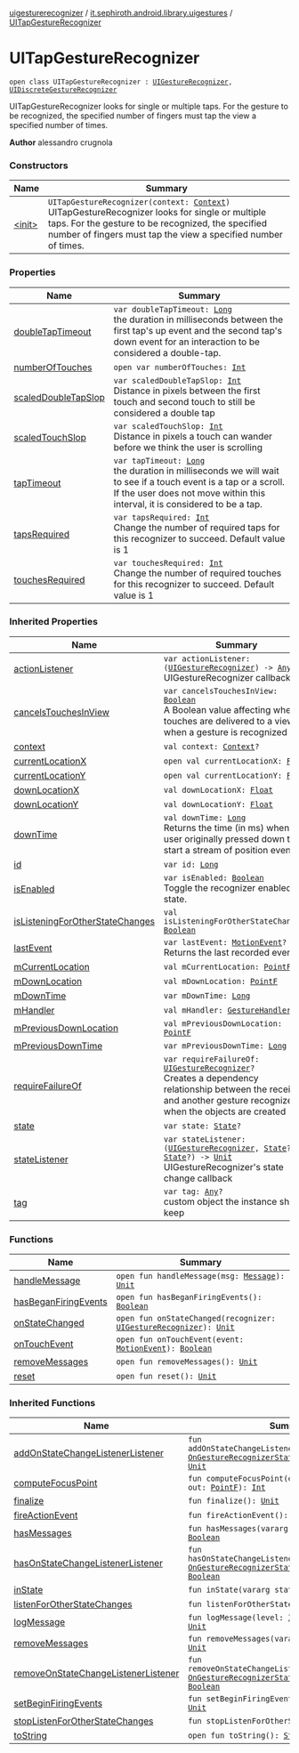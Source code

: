 [uigesturerecognizer](../../index.md) / [it.sephiroth.android.library.uigestures](../index.md) / [UITapGestureRecognizer](./index.md)

# UITapGestureRecognizer

`open class UITapGestureRecognizer : `[`UIGestureRecognizer`](../-u-i-gesture-recognizer/index.md)`, `[`UIDiscreteGestureRecognizer`](../-u-i-discrete-gesture-recognizer.md)

UITapGestureRecognizer looks for single or multiple taps.
For the gesture to be recognized, the specified number of fingers must tap the view a specified number of times.

**Author**
alessandro crugnola

### Constructors

| Name | Summary |
|---|---|
| [&lt;init&gt;](-init-.md) | `UITapGestureRecognizer(context: `[`Context`](https://developer.android.com/reference/android/content/Context.html)`)`<br>UITapGestureRecognizer looks for single or multiple taps. For the gesture to be recognized, the specified number of fingers must tap the view a specified number of times. |

### Properties

| Name | Summary |
|---|---|
| [doubleTapTimeout](double-tap-timeout.md) | `var doubleTapTimeout: `[`Long`](https://kotlinlang.org/api/latest/jvm/stdlib/kotlin/-long/index.html)<br>the duration in milliseconds between the first tap's up event and the second tap's down event for an interaction to be considered a double-tap. |
| [numberOfTouches](number-of-touches.md) | `open var numberOfTouches: `[`Int`](https://kotlinlang.org/api/latest/jvm/stdlib/kotlin/-int/index.html) |
| [scaledDoubleTapSlop](scaled-double-tap-slop.md) | `var scaledDoubleTapSlop: `[`Int`](https://kotlinlang.org/api/latest/jvm/stdlib/kotlin/-int/index.html)<br>Distance in pixels between the first touch and second touch to still be considered a double tap |
| [scaledTouchSlop](scaled-touch-slop.md) | `var scaledTouchSlop: `[`Int`](https://kotlinlang.org/api/latest/jvm/stdlib/kotlin/-int/index.html)<br>Distance in pixels a touch can wander before we think the user is scrolling |
| [tapTimeout](tap-timeout.md) | `var tapTimeout: `[`Long`](https://kotlinlang.org/api/latest/jvm/stdlib/kotlin/-long/index.html)<br>the duration in milliseconds we will wait to see if a touch event is a tap or a scroll. If the user does not move within this interval, it is considered to be a tap. |
| [tapsRequired](taps-required.md) | `var tapsRequired: `[`Int`](https://kotlinlang.org/api/latest/jvm/stdlib/kotlin/-int/index.html)<br>Change the number of required taps for this recognizer to succeed. Default value is 1 |
| [touchesRequired](touches-required.md) | `var touchesRequired: `[`Int`](https://kotlinlang.org/api/latest/jvm/stdlib/kotlin/-int/index.html)<br>Change the number of required touches for this recognizer to succeed. Default value is 1 |

### Inherited Properties

| Name | Summary |
|---|---|
| [actionListener](../-u-i-gesture-recognizer/action-listener.md) | `var actionListener: (`[`UIGestureRecognizer`](../-u-i-gesture-recognizer/index.md)`) -> `[`Any`](https://kotlinlang.org/api/latest/jvm/stdlib/kotlin/-any/index.html)`?`<br>UIGestureRecognizer callback |
| [cancelsTouchesInView](../-u-i-gesture-recognizer/cancels-touches-in-view.md) | `var cancelsTouchesInView: `[`Boolean`](https://kotlinlang.org/api/latest/jvm/stdlib/kotlin/-boolean/index.html)<br>A Boolean value affecting whether touches are delivered to a view when a gesture is recognized |
| [context](../-u-i-gesture-recognizer/context.md) | `val context: `[`Context`](https://developer.android.com/reference/android/content/Context.html)`?` |
| [currentLocationX](../-u-i-gesture-recognizer/current-location-x.md) | `open val currentLocationX: `[`Float`](https://kotlinlang.org/api/latest/jvm/stdlib/kotlin/-float/index.html) |
| [currentLocationY](../-u-i-gesture-recognizer/current-location-y.md) | `open val currentLocationY: `[`Float`](https://kotlinlang.org/api/latest/jvm/stdlib/kotlin/-float/index.html) |
| [downLocationX](../-u-i-gesture-recognizer/down-location-x.md) | `val downLocationX: `[`Float`](https://kotlinlang.org/api/latest/jvm/stdlib/kotlin/-float/index.html) |
| [downLocationY](../-u-i-gesture-recognizer/down-location-y.md) | `val downLocationY: `[`Float`](https://kotlinlang.org/api/latest/jvm/stdlib/kotlin/-float/index.html) |
| [downTime](../-u-i-gesture-recognizer/down-time.md) | `val downTime: `[`Long`](https://kotlinlang.org/api/latest/jvm/stdlib/kotlin/-long/index.html)<br>Returns the time (in ms) when the user originally pressed down to start a stream of position events |
| [id](../-u-i-gesture-recognizer/id.md) | `var id: `[`Long`](https://kotlinlang.org/api/latest/jvm/stdlib/kotlin/-long/index.html) |
| [isEnabled](../-u-i-gesture-recognizer/is-enabled.md) | `var isEnabled: `[`Boolean`](https://kotlinlang.org/api/latest/jvm/stdlib/kotlin/-boolean/index.html)<br>Toggle the recognizer enabled state. |
| [isListeningForOtherStateChanges](../-u-i-gesture-recognizer/is-listening-for-other-state-changes.md) | `val isListeningForOtherStateChanges: `[`Boolean`](https://kotlinlang.org/api/latest/jvm/stdlib/kotlin/-boolean/index.html) |
| [lastEvent](../-u-i-gesture-recognizer/last-event.md) | `var lastEvent: `[`MotionEvent`](https://developer.android.com/reference/android/view/MotionEvent.html)`?`<br>Returns the last recorded event |
| [mCurrentLocation](../-u-i-gesture-recognizer/m-current-location.md) | `val mCurrentLocation: `[`PointF`](https://developer.android.com/reference/android/graphics/PointF.html) |
| [mDownLocation](../-u-i-gesture-recognizer/m-down-location.md) | `val mDownLocation: `[`PointF`](https://developer.android.com/reference/android/graphics/PointF.html) |
| [mDownTime](../-u-i-gesture-recognizer/m-down-time.md) | `var mDownTime: `[`Long`](https://kotlinlang.org/api/latest/jvm/stdlib/kotlin/-long/index.html) |
| [mHandler](../-u-i-gesture-recognizer/m-handler.md) | `val mHandler: `[`GestureHandler`](../-u-i-gesture-recognizer/-gesture-handler/index.md) |
| [mPreviousDownLocation](../-u-i-gesture-recognizer/m-previous-down-location.md) | `val mPreviousDownLocation: `[`PointF`](https://developer.android.com/reference/android/graphics/PointF.html) |
| [mPreviousDownTime](../-u-i-gesture-recognizer/m-previous-down-time.md) | `var mPreviousDownTime: `[`Long`](https://kotlinlang.org/api/latest/jvm/stdlib/kotlin/-long/index.html) |
| [requireFailureOf](../-u-i-gesture-recognizer/require-failure-of.md) | `var requireFailureOf: `[`UIGestureRecognizer`](../-u-i-gesture-recognizer/index.md)`?`<br>Creates a dependency relationship between the receiver and another gesture recognizer when the objects are created |
| [state](../-u-i-gesture-recognizer/state.md) | `var state: `[`State`](../-u-i-gesture-recognizer/-state/index.md)`?` |
| [stateListener](../-u-i-gesture-recognizer/state-listener.md) | `var stateListener: (`[`UIGestureRecognizer`](../-u-i-gesture-recognizer/index.md)`, `[`State`](../-u-i-gesture-recognizer/-state/index.md)`?, `[`State`](../-u-i-gesture-recognizer/-state/index.md)`?) -> `[`Unit`](https://kotlinlang.org/api/latest/jvm/stdlib/kotlin/-unit/index.html)<br>UIGestureRecognizer's state change callback |
| [tag](../-u-i-gesture-recognizer/tag.md) | `var tag: `[`Any`](https://kotlinlang.org/api/latest/jvm/stdlib/kotlin/-any/index.html)`?`<br>custom object the instance should keep |

### Functions

| Name | Summary |
|---|---|
| [handleMessage](handle-message.md) | `open fun handleMessage(msg: `[`Message`](https://developer.android.com/reference/android/os/Message.html)`): `[`Unit`](https://kotlinlang.org/api/latest/jvm/stdlib/kotlin/-unit/index.html) |
| [hasBeganFiringEvents](has-began-firing-events.md) | `open fun hasBeganFiringEvents(): `[`Boolean`](https://kotlinlang.org/api/latest/jvm/stdlib/kotlin/-boolean/index.html) |
| [onStateChanged](on-state-changed.md) | `open fun onStateChanged(recognizer: `[`UIGestureRecognizer`](../-u-i-gesture-recognizer/index.md)`): `[`Unit`](https://kotlinlang.org/api/latest/jvm/stdlib/kotlin/-unit/index.html) |
| [onTouchEvent](on-touch-event.md) | `open fun onTouchEvent(event: `[`MotionEvent`](https://developer.android.com/reference/android/view/MotionEvent.html)`): `[`Boolean`](https://kotlinlang.org/api/latest/jvm/stdlib/kotlin/-boolean/index.html) |
| [removeMessages](remove-messages.md) | `open fun removeMessages(): `[`Unit`](https://kotlinlang.org/api/latest/jvm/stdlib/kotlin/-unit/index.html) |
| [reset](reset.md) | `open fun reset(): `[`Unit`](https://kotlinlang.org/api/latest/jvm/stdlib/kotlin/-unit/index.html) |

### Inherited Functions

| Name | Summary |
|---|---|
| [addOnStateChangeListenerListener](../-u-i-gesture-recognizer/add-on-state-change-listener-listener.md) | `fun addOnStateChangeListenerListener(listener: `[`OnGestureRecognizerStateChangeListener`](../-on-gesture-recognizer-state-change-listener/index.md)`): `[`Unit`](https://kotlinlang.org/api/latest/jvm/stdlib/kotlin/-unit/index.html) |
| [computeFocusPoint](../-u-i-gesture-recognizer/compute-focus-point.md) | `fun computeFocusPoint(event: `[`MotionEvent`](https://developer.android.com/reference/android/view/MotionEvent.html)`, out: `[`PointF`](https://developer.android.com/reference/android/graphics/PointF.html)`): `[`Int`](https://kotlinlang.org/api/latest/jvm/stdlib/kotlin/-int/index.html) |
| [finalize](../-u-i-gesture-recognizer/finalize.md) | `fun finalize(): `[`Unit`](https://kotlinlang.org/api/latest/jvm/stdlib/kotlin/-unit/index.html) |
| [fireActionEvent](../-u-i-gesture-recognizer/fire-action-event.md) | `fun fireActionEvent(): `[`Unit`](https://kotlinlang.org/api/latest/jvm/stdlib/kotlin/-unit/index.html) |
| [hasMessages](../-u-i-gesture-recognizer/has-messages.md) | `fun hasMessages(vararg messages: `[`Int`](https://kotlinlang.org/api/latest/jvm/stdlib/kotlin/-int/index.html)`): `[`Boolean`](https://kotlinlang.org/api/latest/jvm/stdlib/kotlin/-boolean/index.html) |
| [hasOnStateChangeListenerListener](../-u-i-gesture-recognizer/has-on-state-change-listener-listener.md) | `fun hasOnStateChangeListenerListener(listener: `[`OnGestureRecognizerStateChangeListener`](../-on-gesture-recognizer-state-change-listener/index.md)`): `[`Boolean`](https://kotlinlang.org/api/latest/jvm/stdlib/kotlin/-boolean/index.html) |
| [inState](../-u-i-gesture-recognizer/in-state.md) | `fun inState(vararg states: `[`State`](../-u-i-gesture-recognizer/-state/index.md)`): `[`Boolean`](https://kotlinlang.org/api/latest/jvm/stdlib/kotlin/-boolean/index.html) |
| [listenForOtherStateChanges](../-u-i-gesture-recognizer/listen-for-other-state-changes.md) | `fun listenForOtherStateChanges(): `[`Unit`](https://kotlinlang.org/api/latest/jvm/stdlib/kotlin/-unit/index.html) |
| [logMessage](../-u-i-gesture-recognizer/log-message.md) | `fun logMessage(level: `[`Int`](https://kotlinlang.org/api/latest/jvm/stdlib/kotlin/-int/index.html)`, fmt: `[`String`](https://kotlinlang.org/api/latest/jvm/stdlib/kotlin/-string/index.html)`): `[`Unit`](https://kotlinlang.org/api/latest/jvm/stdlib/kotlin/-unit/index.html) |
| [removeMessages](../-u-i-gesture-recognizer/remove-messages.md) | `fun removeMessages(vararg messages: `[`Int`](https://kotlinlang.org/api/latest/jvm/stdlib/kotlin/-int/index.html)`): `[`Unit`](https://kotlinlang.org/api/latest/jvm/stdlib/kotlin/-unit/index.html) |
| [removeOnStateChangeListenerListener](../-u-i-gesture-recognizer/remove-on-state-change-listener-listener.md) | `fun removeOnStateChangeListenerListener(listener: `[`OnGestureRecognizerStateChangeListener`](../-on-gesture-recognizer-state-change-listener/index.md)`): `[`Boolean`](https://kotlinlang.org/api/latest/jvm/stdlib/kotlin/-boolean/index.html) |
| [setBeginFiringEvents](../-u-i-gesture-recognizer/set-begin-firing-events.md) | `fun setBeginFiringEvents(value: `[`Boolean`](https://kotlinlang.org/api/latest/jvm/stdlib/kotlin/-boolean/index.html)`): `[`Unit`](https://kotlinlang.org/api/latest/jvm/stdlib/kotlin/-unit/index.html) |
| [stopListenForOtherStateChanges](../-u-i-gesture-recognizer/stop-listen-for-other-state-changes.md) | `fun stopListenForOtherStateChanges(): `[`Unit`](https://kotlinlang.org/api/latest/jvm/stdlib/kotlin/-unit/index.html) |
| [toString](../-u-i-gesture-recognizer/to-string.md) | `open fun toString(): `[`String`](https://kotlinlang.org/api/latest/jvm/stdlib/kotlin/-string/index.html) |
